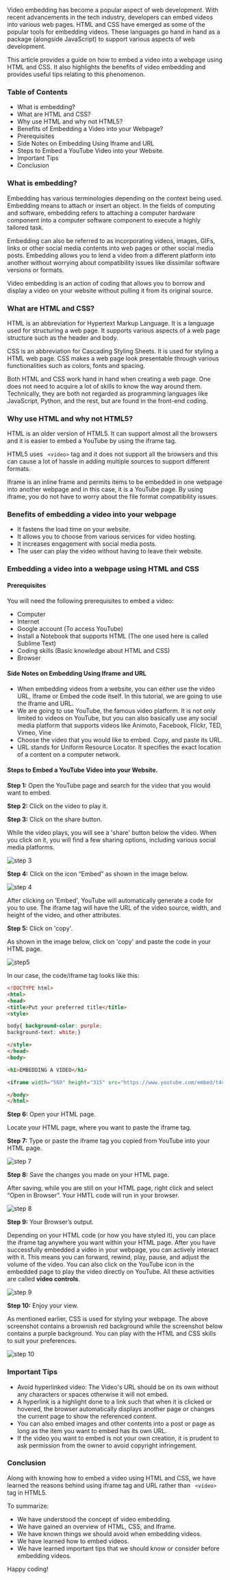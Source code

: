 Video embedding has become a popular aspect of web development. With recent advancements in the tech industry, developers can embed videos into various web pages. HTML and CSS have emerged as some of the popular tools for embedding videos. These languages go hand in hand as a package (alongside JavaScript) to support various aspects of web development.

This article provides a guide on how to embed a video into a webpage using HTML and CSS. It also highlights the benefits of video embedding and provides useful tips relating to this phenomenon. 

### Table of Contents
- What is embedding?
- What are HTML and CSS?
- Why use HTML and why not HTML5?
- Benefits of Embedding a Video into your Webpage?
- Prerequisites
- Side Notes on Embedding Using Iframe and URL
- Steps to Embed a YouTube Video into your Website.
- Important Tips
- Conclusion

### What is embedding?
Embedding has various terminologies depending on the context being used. Embedding means to attach or insert an object. In the fields of computing and software, embedding refers to attaching a computer hardware component into a computer software component to execute a highly tailored task.

Embedding can also be referred to as incorporating videos, images, GIFs, links or other social media contents into web pages or other social media posts. Embedding allows you to lend a video from a different platform into another without worrying about compatibility issues like dissimilar software versions or formats.

Video embedding is an action of coding that allows you to borrow and display a video on your website without pulling it from its original source.

### What are HTML and CSS? 
HTML is an abbreviation for Hypertext Markup Language. It is a language used for structuring a web page. It supports various aspects of a web page structure such as the header and body. 

CSS is an abbreviation for Cascading Styling Sheets. It is used for styling a HTML web page. CSS makes a web page look presentable through various functionalities such as colors, fonts and spacing.

Both HTML and CSS work hand in hand when creating a web page. One does not need to acquire a lot of skills to know the way around them. Technically, they are both not regarded as programming languages like JavaScript, Python, and the rest, but are found in the front-end coding.

### Why use HTML and why not HTML5?
HTML is an older version of HTML5. It can support almost all the browsers and it is easier to embed a YouTube by using the iframe tag.

HTML5 uses ``` <video>```  tag and it does not support all the browsers and this can cause a lot of hassle in adding multiple sources to support different formats. 

Iframe is an inline frame and permits items to be embedded in one webpage into another webpage and in this case, it is a YouTube page. By using iframe, you do not have to worry about the file format compatibility issues.

### Benefits of embedding a video into your webpage
- It fastens the load time on your website.
- It allows you to choose from various services for video hosting.
- It increases engagement with social media posts.
- The user can play the video without having to leave their website.

### Embedding a video into a webpage using HTML and CSS

#### Prerequisites
You will need the following prerequisites to embed a video:
- Computer
- Internet
- Google account (To access YouTube)
- Install a Notebook that supports HTML (The one used here is called Sublime Text) 
- Coding skills (Basic knowledge about HTML and CSS)
- Browser 

#### Side Notes on Embedding Using Iframe and URL
- When embedding videos from a website, you can either use the video URL, Iframe or Embed the code itself. In this tutorial, we are going to use the Iframe and URL.
- We are going to use YouTube, the famous video platform. It is not only limited    to videos on YouTube, but you can also basically use any social media platform that supports videos like Animoto, Facebook, Flickr, TED, Vimeo, Vine
- Choose the video that you would like to embed. Copy, and paste its URL.
- URL stands for Uniform Resource Locator. It specifies the exact location of a content on a computer network.

#### Steps to Embed a YouTube Video into your Website.
**Step 1:** Open the YouTube page and search for the video that you would want to embed. 

**Step 2:** Click on the video to play it.

**Step 3:** Click on the share button. 

While the video plays, you will see a 'share' button below the video. When you click on it, you will find a few sharing options, including various social media platforms.

![step 3](/engineering-education/embedding-a-video-into-a-webpage-using-html-and-css/step-3.jpg)

**Step 4:** Click on the icon “Embed” as shown in the image below.

 ![step 4](/engineering-education/embedding-a-video-into-a-webpage-using-html-and-css/step-4.jpg)

After clicking on 'Embed', YouTube will automatically generate a code for you to use. The iframe tag will have the URL of the video source, width, and height of the video, and other attributes.

**Step 5:** Click on 'copy'. 

As shown in the image below, click on 'copy' and paste the code in your HTML page. 

 ![step5](/engineering-education/embedding-a-video-into-a-webpage-using-html-and-css/step-5.jpg)                         

In our case, the code/iframe tag looks like this:

```html
<!DOCTYPE html>
<html>
<head>
<title>Put your preferred title</title>
<style>

body{ background-color: purple;
background-text: white;}

</style>
</head>
<body>

<h1>EMBEDDING A VIDEO</h1>

<iframe width="560" height="315" src="https://www.youtube.com/embed/t4vKPhjcMZg" title="YouTube video player" frameborder="0" allow="accelerometer; autoplay; clipboard-write; encrypted-media; gyroscope; picture-in-picture" allowfullscreen></iframe>

</body>
</html>
```

**Step 6:** Open your HTML page.

Locate your HTML page, where you want to paste the iframe tag. 

**Step 7:** Type or paste the iframe tag you copied from YouTube into your HTML page.

![step 7](/engineering-education/embedding-a-video-into-a-webpage-using-html-and-css/step-7.jpg)

**Step 8:** Save the changes you made on your HTML page. 

After saving, while you are still on your HTML page, right click and select “Open in Browser”. Your HMTL code will run in your browser.

![step 8](/engineering-education/embedding-a-video-into-a-webpage-using-html-and-css/step-8.jpg)

**Step 9:** Your Browser’s output.

Depending on your HTML code (or how you have styled it), you can place the iframe tag anywhere you want within your HTML page. After you have successfully embedded a video in your webpage, you can actively interact with it. This means you can forward, rewind, play, pause, and adjust the volume of the video. You can also click on the YouTube icon in the embedded page to play the video directly on YouTube. All these activities are called **video controls**.

![step 9](/engineering-education/embedding-a-video-into-a-webpage-using-html-and-css/step-9.jpg)

**Step 10:** Enjoy your view.

As mentioned earlier, CSS is used for styling your webpage. The above screenshot contains a brownish red background while the screenshot below contains a purple background. You can play with the HTML and CSS skills to suit your preferences.

 ![step 10](/engineering-education/embedding-a-video-into-a-webpage-using-html-and-css/step-10.jpg)

### Important Tips
- Avoid hyperlinked video: The Video's URL should be on its own without any characters or spaces otherwise it will not embed.
- A hyperlink is a highlight done to a link such that when it is clicked or hovered, the browser automatically displays another page or changes the current page to show the referenced content. 
- You can also embed images and other contents into a post or page as long as the item you want to embed has its own URL.
- If the video you want to embed is not your own creation, it is prudent to ask permission from the owner to avoid copyright infringement.

### Conclusion 
Along with knowing how to embed a video using HTML and CSS, we have learned the reasons behind using iframe tag and URL rather than ``` <video>```  tag in HTML5.

To summarize:

- We have understood the concept of video embedding.
- We have gained an overview of HTML, CSS, and Iframe.
- We have known things we should avoid when embedding videos.
- We have learned how to embed videos.
- We have learned important tips that we should know or consider before embedding videos.



Happy coding!
